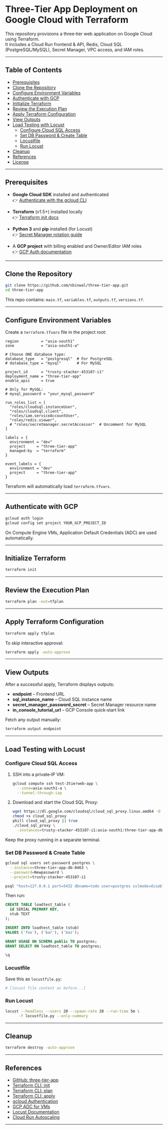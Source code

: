 # Three‑Tier App Deployment on Google Cloud with Terraform

This repository provisions a three‑tier web application on Google Cloud using Terraform.  
It includes a Cloud Run frontend & API, Redis, Cloud SQL (PostgreSQL/MySQL), Secret Manager, VPC access, and IAM roles.

---

## Table of Contents

- [Prerequisites](#prerequisites)
- [Clone the Repository](#clone-the-repository)
- [Configure Environment Variables](#configure-environment-variables)
- [Authenticate with GCP](#authenticate-with-gcp)
- [Initialize Terraform](#initialize-terraform)
- [Review the Execution Plan](#review-the-execution-plan)
- [Apply Terraform Configuration](#apply-terraform-configuration)
- [View Outputs](#view-outputs)
- [Load Testing with Locust](#load-testing-with-locust)
  - [Configure Cloud SQL Access](#configure-cloud-sql-access)
  - [Set DB Password & Create Table](#set-db-password--create-table)
  - [Locustfile](#locustfile)
  - [Run Locust](#run-locust)
- [Cleanup](#cleanup)
- [References](#references)
- [License](#license)

---

## Prerequisites


- **Google Cloud SDK** installed and authenticated  
  👉 [Authenticate with the gcloud CLI](https://cloud.google.com/docs/authentication/gcloud?utm_source=chatgpt.com)

- **Terraform** (v1.5+) installed locally  
  👉 [Terraform init docs](https://developer.hashicorp.com/terraform/cli/commands/init?utm_source=chatgpt.com)

- **Python 3** and **pip** installed (for Locust)  
  👉 [Secret Manager rotation guide](https://cloud.google.com/secret-manager/docs/rotation-recommendations?utm_source=chatgpt.com)

- A **GCP project** with billing enabled and Owner/Editor IAM roles  
  👉 [GCP Auth documentation](https://gcloud.readthedocs.io/en/latest/google-cloud-auth.html?utm_source=chatgpt.com)

---

## Clone the Repository

```bash
git clone https://github.com/nbinwal/three-tier-app.git
cd three-tier-app
````

This repo contains: `main.tf`, `variables.tf`, `outputs.tf`, `versions.tf`.

---

## Configure Environment Variables

Create a `terraform.tfvars` file in the project root:

```hcl
region          = "asia-south1"
zone            = "asia-south1-a"

# Choose ONE database type:
database_type   = "postgresql"  # For PostgreSQL
# database_type = "mysql"       # For MySQL

project_id      = "trusty-stacker-453107-i1"
deployment_name = "three-tier-app"
enable_apis     = true

# Only for MySQL:
# mysql_password = "your_mysql_password"

run_roles_list = [
  "roles/cloudsql.instanceUser",
  "roles/cloudsql.client",
  "roles/iam.serviceAccountUser",
  "roles/redis.viewer",
  # "roles/secretmanager.secretAccessor"  # Uncomment for MySQL
]

labels = {
  environment = "dev"
  project     = "three-tier-app"
  managed-by  = "terraform"
}

event_labels = {
  environment = "dev"
  project     = "three-tier-app"
}
```

Terraform will automatically load `terraform.tfvars`.

---

## Authenticate with GCP

```bash
gcloud auth login
gcloud config set project YOUR_GCP_PROJECT_ID
```

On Compute Engine VMs, Application Default Credentials (ADC) are used automatically.

---

## Initialize Terraform

```bash
terraform init
```

---

## Review the Execution Plan

```bash
terraform plan -out=tfplan
```

---

## Apply Terraform Configuration

```bash
terraform apply tfplan
```

To skip interactive approval:

```bash
terraform apply -auto-approve
```

---

## View Outputs

After a successful apply, Terraform displays outputs:

* **endpoint** – Frontend URL
* **sql\_instance\_name** – Cloud SQL instance name
* **secret\_manager\_password\_secret** – Secret Manager resource name
* **in\_console\_tutorial\_url** – GCP Console quick‑start link

Fetch any output manually:

```bash
terraform output endpoint
```

---

## Load Testing with Locust

### Configure Cloud SQL Access

1. SSH into a private‑IP VM:

   ```bash
   gcloud compute ssh test-3tierweb-app \
     --zone=asia-south1-a \
     --tunnel-through-iap
   ```

2. Download and start the Cloud SQL Proxy:

   ```bash
   wget https://dl.google.com/cloudsql/cloud_sql_proxy.linux.amd64 -O cloud_sql_proxy
   chmod +x cloud_sql_proxy
   pkill cloud_sql_proxy || true
   ./cloud_sql_proxy \
     -instances=trusty-stacker-453107-i1:asia-south1:three-tier-app-db-8463=tcp:5432 &
   ```

Keep the proxy running in a separate terminal.

### Set DB Password & Create Table

```bash
gcloud sql users set-password postgres \
  --instance=three-tier-app-db-8463 \
  --password=Newpassword \
  --project=trusty-stacker-453107-i1

psql "host=127.0.0.1 port=5432 dbname=todo user=postgres sslmode=disable"
```

Then run:

```sql
CREATE TABLE loadtest_table (
  id SERIAL PRIMARY KEY,
  stub TEXT
);

INSERT INTO loadtest_table (stub)
VALUES ('foo'), ('bar'), ('baz');

GRANT USAGE ON SCHEMA public TO postgres;
GRANT SELECT ON loadtest_table TO postgres;

\q
```

### Locustfile

Save this as `locustfile.py`:

```python
# [locust file content as before...]
```

### Run Locust

```bash
locust --headless --users 20 --spawn-rate 20 --run-time 5m \
      -f locustfile.py --only-summary
```

---

## Cleanup

```bash
terraform destroy -auto-approve
```

---

## References

* [GitHub: three-tier-app](https://github.com/nbinwal/three-tier-app)
* [Terraform CLI: init](https://developer.hashicorp.com/terraform/cli/commands/init)
* [Terraform CLI: plan](https://developer.hashicorp.com/terraform/cli/commands/plan)
* [Terraform CLI: apply](https://developer.hashicorp.com/terraform/cli/commands/apply)
* [gcloud Authentication](https://cloud.google.com/docs/authentication/gcloud)
* [GCP ADC for VMs](https://cloud.google.com/docs/authentication/production)
* [Locust Documentation](https://docs.locust.io/en/stable/quickstart.html)
* [Cloud Run Autoscaling](https://cloud.google.com/run/docs/about-instance-autoscaling)

---
